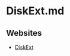 # DiskExt.md

## Websites

* [DiskExt](https://learn.microsoft.com/en-us/sysinternals/downloads/diskext)
